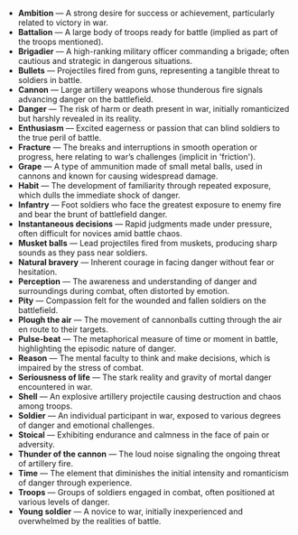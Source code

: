 - **Ambition** — A strong desire for success or achievement, particularly related to victory in war.  
- **Battalion** — A large body of troops ready for battle (implied as part of the troops mentioned).  
- **Brigadier** — A high-ranking military officer commanding a brigade; often cautious and strategic in dangerous situations.  
- **Bullets** — Projectiles fired from guns, representing a tangible threat to soldiers in battle.  
- **Cannon** — Large artillery weapons whose thunderous fire signals advancing danger on the battlefield.  
- **Danger** — The risk of harm or death present in war, initially romanticized but harshly revealed in its reality.  
- **Enthusiasm** — Excited eagerness or passion that can blind soldiers to the true peril of battle.  
- **Fracture** — The breaks and interruptions in smooth operation or progress, here relating to war’s challenges (implicit in 'friction').  
- **Grape** — A type of ammunition made of small metal balls, used in cannons and known for causing widespread damage.  
- **Habit** — The development of familiarity through repeated exposure, which dulls the immediate shock of danger.  
- **Infantry** — Foot soldiers who face the greatest exposure to enemy fire and bear the brunt of battlefield danger.  
- **Instantaneous decisions** — Rapid judgments made under pressure, often difficult for novices amid battle chaos.  
- **Musket balls** — Lead projectiles fired from muskets, producing sharp sounds as they pass near soldiers.  
- **Natural bravery** — Inherent courage in facing danger without fear or hesitation.  
- **Perception** — The awareness and understanding of danger and surroundings during combat, often distorted by emotion.  
- **Pity** — Compassion felt for the wounded and fallen soldiers on the battlefield.  
- **Plough the air** — The movement of cannonballs cutting through the air en route to their targets.  
- **Pulse-beat** — The metaphorical measure of time or moment in battle, highlighting the episodic nature of danger.  
- **Reason** — The mental faculty to think and make decisions, which is impaired by the stress of combat.  
- **Seriousness of life** — The stark reality and gravity of mortal danger encountered in war.  
- **Shell** — An explosive artillery projectile causing destruction and chaos among troops.  
- **Soldier** — An individual participant in war, exposed to various degrees of danger and emotional challenges.  
- **Stoical** — Exhibiting endurance and calmness in the face of pain or adversity.  
- **Thunder of the cannon** — The loud noise signaling the ongoing threat of artillery fire.  
- **Time** — The element that diminishes the initial intensity and romanticism of danger through experience.  
- **Troops** — Groups of soldiers engaged in combat, often positioned at various levels of danger.  
- **Young soldier** — A novice to war, initially inexperienced and overwhelmed by the realities of battle.
